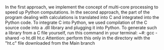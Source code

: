 In the first approach, we implement the concept of multi-core processing to speed up Python computations. In the second approach, the part of the program dealing with calculations is translated into C and integrated into the Python code.
To integrate C into Python, we used compilation of the C source code into a .dll library and plugging it into Python. To generate such a library from a C file yourself, run this command in your terminal:
~#: gcc -shared -o ht.dll ht.c
Attention: perform this only in the directory with the "ht.c" file downloaded from the Main branch
